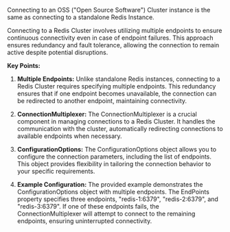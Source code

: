 Connecting to an OSS ("Open Source Software") Cluster instance is the same as connecting to a standalone Redis Instance.

Connecting to a Redis Cluster involves utilizing multiple endpoints to ensure continuous connectivity even in case of endpoint failures. This approach ensures redundancy and fault tolerance, allowing the connection to remain active despite potential disruptions.

**Key Points:**

1. **Multiple Endpoints:** Unlike standalone Redis instances, connecting to a Redis Cluster requires specifying multiple endpoints. This redundancy ensures that if one endpoint becomes unavailable, the connection can be redirected to another endpoint, maintaining connectivity.

2. **ConnectionMultiplexer:** The ConnectionMultiplexer is a crucial component in managing connections to a Redis Cluster. It handles the communication with the cluster, automatically redirecting connections to available endpoints when necessary.

3. **ConfigurationOptions:** The ConfigurationOptions object allows you to configure the connection parameters, including the list of endpoints. This object provides flexibility in tailoring the connection behavior to your specific requirements.

4. **Example Configuration:** The provided example demonstrates the ConfigurationOptions object with multiple endpoints. The EndPoints property specifies three endpoints, "redis-1:6379", "redis-2:6379", and "redis-3:6379". If one of these endpoints fails, the ConnectionMultiplexer will attempt to connect to the remaining endpoints, ensuring uninterrupted connectivity.
